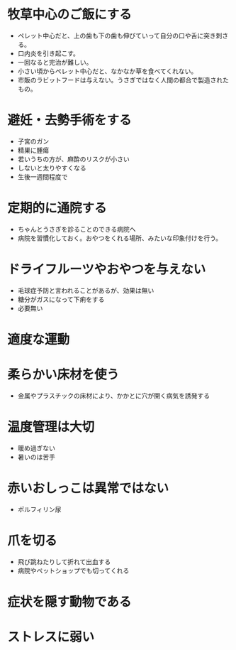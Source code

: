 # 牧草中心のご飯にする
* ペレット中心だと、上の歯も下の歯も伸びていって自分の口や舌に突き刺さる。
* 口内炎を引き起こす。
* 一回なると完治が難しい。
* 小さい頃からペレット中心だと、なかなか草を食べてくれない。
* 市販のラビットフードは与えない。うさぎではなく人間の都合で製造されたもの。

# 避妊・去勢手術をする
* 子宮のガン
* 精巣に腫瘍
* 若いうちの方が、麻酔のリスクが小さい
* しないと太りやすくなる
* 生後一週間程度で

# 定期的に通院する
* ちゃんとうさぎを診ることのできる病院へ
* 病院を習慣化しておく。おやつをくれる場所、みたいな印象付けを行う。

# ドライフルーツやおやつを与えない
* 毛球症予防と言われることがあるが、効果は無い
* 糖分がガスになって下痢をする
* 必要無い

# 適度な運動

# 柔らかい床材を使う
* 金属やプラスチックの床材により、かかとに穴が開く病気を誘発する

# 温度管理は大切
* 暖め過ぎない
* 暑いのは苦手

# 赤いおしっこは異常ではない
* ポルフィリン尿

# 爪を切る
* 飛び跳ねたりして折れて出血する
* 病院やペットショップでも切ってくれる

# 症状を隠す動物である

# ストレスに弱い
